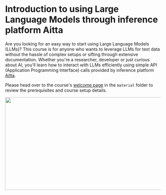 # Introduction to using Large Language Models through inference platform Aitta

Are you looking for an easy way to start using Large Language Models (LLMs)? This course is for anyone who wants to leverage LLMs for text data without the hassle of complex setups or sifting through extensive documentation. Whether you're a researcher, developer or just curious about AI, you'll learn how to interact with LLMs efficiently using simple API (Application Programming Interface) calls provided by inference platform [Aitta](https://staging-aitta.2.rahtiapp.fi/).

Please head over to the course's [welcome page](./material/00_welcome.ipynb) in the `material` folder to review the prerequisites and course setup details.


<img src="./material/images/puhti-csc.jpg" width="600" height="300">

